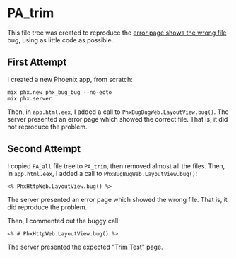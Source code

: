 # PA_trim

This file tree was created to reproduce the [error page shows the wrong file
](https://github.com/phoenixframework/phoenix/issues/3462) bug,
using as little code as possible.

## First Attempt

I created a new Phoenix app, from scratch:

    mix phx.new phx_bug_bug --no-ecto
    mix phx.server

Then, in `app.html.eex`, I added a call to `PhxBugBugWeb.LayoutView.bug()`.
The server presented an error page which showed the correct file.
That is, it did not reproduce the problem.

## Second Attempt

I copied `PA_all` file tree to `PA_trim`, then removed almost all the files.
Then, in `app.html.eex`, I added a call to `PhxBugBugWeb.LayoutView.bug()`:

    <% PhxHttpWeb.LayoutView.bug() %>

The server presented an error page which showed the wrong file.
That is, it did reproduce the problem.

Then, I commented out the buggy call:

    <% # PhxHttpWeb.LayoutView.bug() %>

The server presented the expected "Trim Test" page.
